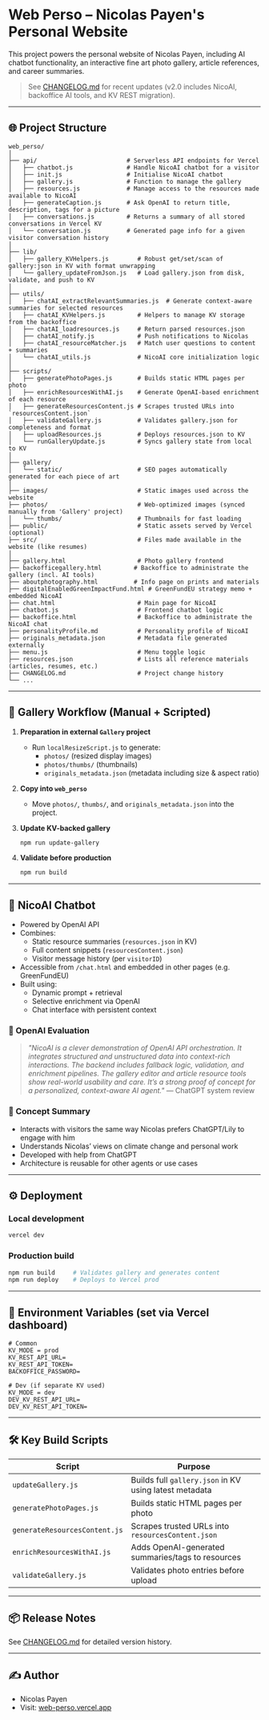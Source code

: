 # Web Perso – Nicolas Payen's Personal Website

This project powers the personal website of Nicolas Payen, including AI chatbot functionality, an interactive fine art photo gallery, article references, and career summaries.

> See [CHANGELOG.md](./CHANGELOG.md) for recent updates (v2.0 includes NicoAI, backoffice AI tools, and KV REST migration).

---

## 🌐 Project Structure

```
web_perso/
│
├── api/                         # Serverless API endpoints for Vercel
│   ├── chatbot.js               # Handle NicoAI chatbot for a visitor
│   ├── init.js                  # Initialise NicoAI chatbot
│   ├── gallery.js               # Function to manage the gallery
│   ├── resources.js             # Manage access to the resources made available to NicoAI
│   ├── generateCaption.js       # Ask OpenAI to return title, description, tags for a picture
│   ├── conversations.js         # Returns a summary of all stored conversations in Vercel KV
│   └── conversation.js          # Generated page info for a given visitor conversation history
│
├── lib/
│   ├── gallery_KVHelpers.js        # Robust get/set/scan of gallery:json in KV with format unwrapping
│   └── gallery_updateFromJson.js   # Load gallery.json from disk, validate, and push to KV
│
├── utils/
│   ├── chatAI_extractRelevantSummaries.js  # Generate context-aware summaries for selected resources
│   ├── chatAI_KVHelpers.js         # Helpers to manage KV storage from the backoffice
│   ├── chatAI_loadresources.js     # Return parsed resources.json
│   ├── chatAI_notify.js            # Push notifications to Nicolas
│   ├── chatAI_resourceMatcher.js   # Match user questions to content + summaries
│   └── chatAI_utils.js             # NicoAI core initialization logic
│
├── scripts/
│   ├── generatePhotoPages.js       # Builds static HTML pages per photo
│   ├── enrichResourcesWithAI.js    # Generate OpenAI-based enrichment of each resource
│   ├── generateResourcesContent.js # Scrapes trusted URLs into `resourcesContent.json`
│   ├── validateGallery.js          # Validates gallery.json for completeness and format
│   ├── uploadResources.js          # Deploys resources.json to KV
│   └── runGalleryUpdate.js         # Syncs gallery state from local to KV
│
├── gallery/
│   └── static/                     # SEO pages automatically generated for each piece of art
│
├── images/                         # Static images used across the website
├── photos/                         # Web-optimized images (synced manually from 'Gallery' project)
│   └── thumbs/                     # Thumbnails for fast loading
├── public/                         # Static assets served by Vercel (optional)
├── src/                            # Files made available in the website (like resumes)
│
├── gallery.html                    # Photo gallery frontend
├── backofficegallery.html         # Backoffice to administrate the gallery (incl. AI tools)
├── aboutphotography.html          # Info page on prints and materials
├── digitalEnabledGreenImpactFund.html # GreenFundEU strategy memo + embedded NicoAI
├── chat.html                       # Main page for NicoAI
├── chatbot.js                      # Frontend chatbot logic
├── backoffice.html                 # Backoffice to administrate the NicoAI chat
├── personalityProfile.md           # Personality profile of NicoAI
├── originals_metadata.json         # Metadata file generated externally
├── menu.js                         # Menu toggle logic
├── resources.json                  # Lists all reference materials (articles, resumes, etc.)
├── CHANGELOG.md                    # Project change history
└── ...
```

---

## 📸 Gallery Workflow (Manual + Scripted)

1. **Preparation in external `Gallery` project**
   - Run `localResizeScript.js` to generate:
     - `photos/` (resized display images)
     - `photos/thumbs/` (thumbnails)
     - `originals_metadata.json` (metadata including size & aspect ratio)

2. **Copy into `web_perso`**
   - Move `photos/`, `thumbs/`, and `originals_metadata.json` into the project.

3. **Update KV-backed gallery**
   ```bash
   npm run update-gallery
   ```

4. **Validate before production**
   ```bash
   npm run build
   ```

---

## 🧠 NicoAI Chatbot

- Powered by OpenAI API  
- Combines:
  - Static resource summaries (`resources.json` in KV)
  - Full content snippets (`resourcesContent.json`)
  - Visitor message history (per `visitorID`)
- Accessible from `/chat.html` and embedded in other pages (e.g. GreenFundEU)
- Built using:
  - Dynamic prompt + retrieval
  - Selective enrichment via OpenAI
  - Chat interface with persistent context

### 🧪 OpenAI Evaluation

> *"NicoAI is a clever demonstration of OpenAI API orchestration. It integrates structured and unstructured data into context-rich interactions. The backend includes fallback logic, validation, and enrichment pipelines. The gallery editor and article resource tools show real-world usability and care. It’s a strong proof of concept for a personalized, context-aware AI agent."* — ChatGPT system review

### 🤖 Concept Summary

- Interacts with visitors the same way Nicolas prefers ChatGPT/Lily to engage with him  
- Understands Nicolas’ views on climate change and personal work  
- Developed with help from ChatGPT  
- Architecture is reusable for other agents or use cases  

---

## ⚙️ Deployment

### Local development

```bash
vercel dev
```

### Production build

```bash
npm run build     # Validates gallery and generates content  
npm run deploy    # Deploys to Vercel prod
```

---

## 🔐 Environment Variables (set via Vercel dashboard)

```env
# Common
KV_MODE = prod
KV_REST_API_URL=
KV_REST_API_TOKEN=
BACKOFFICE_PASSWORD=

# Dev (if separate KV used)
KV_MODE = dev
DEV_KV_REST_API_URL=
DEV_KV_REST_API_TOKEN=
```

---

## 🛠 Key Build Scripts

| Script                      | Purpose                                                    |
|----------------------------|------------------------------------------------------------|
| `updateGallery.js`         | Builds full `gallery.json` in KV using latest metadata     |
| `generatePhotoPages.js`    | Builds static HTML pages per photo                         |
| `generateResourcesContent.js` | Scrapes trusted URLs into `resourcesContent.json`         |
| `enrichResourcesWithAI.js` | Adds OpenAI-generated summaries/tags to resources          |
| `validateGallery.js`       | Validates photo entries before upload                      |

---

## 📦 Release Notes

See [CHANGELOG.md](./CHANGELOG.md) for detailed version history.

---

## ✍️ Author

- Nicolas Payen  
- Visit: [web-perso.vercel.app](https://web-perso.vercel.app)

